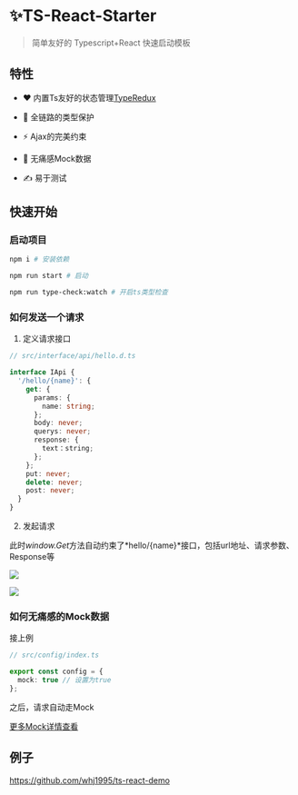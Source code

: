 # ✨TS-React-Starter 

> 简单友好的 Typescript+React 快速启动模板

## 特性

- ❤️ 内置Ts友好的状态管理[TypeRedux](https://github.com/whj1995/type-redux)

- 💪 全链路的类型保护

- ⚡️ Ajax的完美约束

- 🌈 无痛感Mock数据

- ✍️ 易于测试

## 快速开始

### 启动项目

``` bash
npm i # 安装依赖

npm run start # 启动

npm run type-check:watch # 开启ts类型检查
```

### 如何发送一个请求

1. 定义请求接口

``` ts
// src/interface/api/hello.d.ts

interface IApi {
  '/hello/{name}': {
    get: {
      params: {
        name: string;
      };
      body: never;
      querys: never;
      response: {
        text：string;
      };
    };
    put: never;
    delete: never;
    post: never;
  }
}
```

2. 发起请求

此时*window.Get*方法自动约束了*hello/{name}*接口，包括url地址、请求参数、Response等

![](https://raw.githubusercontent.com/whj1995/images-host/master/%E6%89%B9%E6%B3%A8%202019-08-07%20104712.png)

![](https://raw.githubusercontent.com/whj1995/images-host/master/%E6%89%B9%E6%B3%A8%202019-08-07%20104941.png)

### 如何无痛感的Mock数据

接上例

``` ts
// src/config/index.ts

export const config = {
  mock: true // 设置为true
};
```

之后，请求自动走Mock

[更多Mock详情查看](https://github.com/whj1995/ts-faker/tree/master/test)

## 例子

https://github.com/whj1995/ts-react-demo